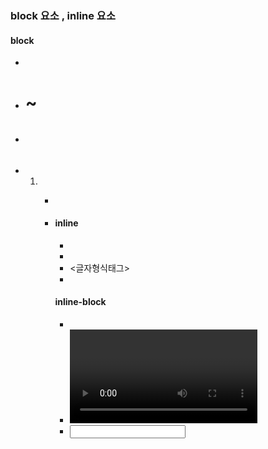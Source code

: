 ### block 요소 , inline 요소

#### block
- <div>
- <h1>~<h6>
- <p>
- <ol>
- <ul>
- <table>
- <form>

#### inline
- <span>
- <a>
- <글자형식태그>
- <label>

#### inline-block
- <img>
- <video>
- <input>
